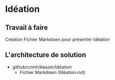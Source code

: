 # Idéation

## Travail à faire 
Création Fichier Markdown pour présenter Idéation

## L'architecture de solution 
- github/cnmh/besoin/Idéation
  - Fichier Markdown (Idéation.md)
